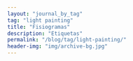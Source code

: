 ```yaml
---
layout: "journal_by_tag"
tag: "light painting"
title: "Fisiogramas"
description: "Etiquetas"
permalink: "/blog/tag/light-painting/"
header-img: "img/archive-bg.jpg"
---
```

